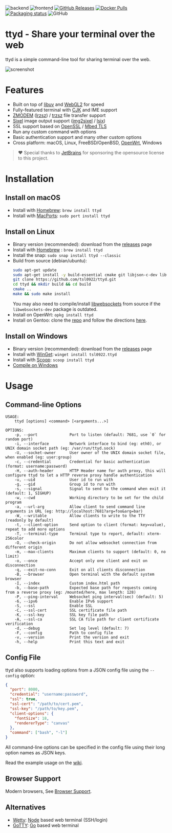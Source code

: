![backend](https://github.com/tsl0922/ttyd/workflows/backend/badge.svg)
![frontend](https://github.com/tsl0922/ttyd/workflows/frontend/badge.svg)
[![GitHub Releases](https://img.shields.io/github/downloads/tsl0922/ttyd/total)](https://github.com/tsl0922/ttyd/releases)
[![Docker Pulls](https://img.shields.io/docker/pulls/tsl0922/ttyd)](https://hub.docker.com/r/tsl0922/ttyd)
[![Packaging status](https://repology.org/badge/tiny-repos/ttyd.svg)](https://repology.org/project/ttyd/versions)
![GitHub](https://img.shields.io/github/license/tsl0922/ttyd)

# ttyd - Share your terminal over the web

ttyd is a simple command-line tool for sharing terminal over the web.

![screenshot](https://github.com/tsl0922/ttyd/raw/main/screenshot.gif)

# Features

- Built on top of [libuv](https://libuv.org) and [WebGL2](https://developer.mozilla.org/en-US/docs/Web/API/WebGL_API) for speed
- Fully-featured terminal with [CJK](https://en.wikipedia.org/wiki/CJK_characters) and IME support
- [ZMODEM](https://en.wikipedia.org/wiki/ZMODEM) ([lrzsz](https://ohse.de/uwe/software/lrzsz.html)) / [trzsz](https://trzsz.github.io) file transfer support
- [Sixel](https://en.wikipedia.org/wiki/Sixel) image output support ([img2sixel](https://saitoha.github.io/libsixel) / [lsix](https://github.com/hackerb9/lsix))
- SSL support based on [OpenSSL](https://www.openssl.org) / [Mbed TLS](https://github.com/Mbed-TLS/mbedtls)
- Run any custom command with options
- Basic authentication support and many other custom options
- Cross platform: macOS, Linux, FreeBSD/OpenBSD, [OpenWrt](https://openwrt.org), Windows

> ❤ Special thanks to [JetBrains](https://www.jetbrains.com/?from=ttyd) for sponsoring the opensource license to this project.

# Installation

## Install on macOS

- Install with [Homebrew](http://brew.sh): `brew install ttyd`
- Install with [MacPorts](https://www.macports.org): `sudo port install ttyd`

## Install on Linux

- Binary version (recommended): download from the [releases](https://github.com/tsl0922/ttyd/releases) page
- Install with [Homebrew](https://docs.brew.sh/Homebrew-on-Linux) : `brew install ttyd`
- Install the snap: `sudo snap install ttyd --classic`
- Build from source (debian/ubuntu):
    ```bash
    sudo apt-get update
    sudo apt-get install -y build-essential cmake git libjson-c-dev libwebsockets-dev
    git clone https://github.com/tsl0922/ttyd.git
    cd ttyd && mkdir build && cd build
    cmake ..
    make && sudo make install
    ```
    You may also need to compile/install [libwebsockets](https://libwebsockets.org) from source if the `libwebsockets-dev` package is outdated.
- Install on OpenWrt: `opkg install ttyd`
- Install on Gentoo: clone the [repo](https://bitbucket.org/mgpagano/ttyd/src/master) and follow the directions [here](https://wiki.gentoo.org/wiki/Custom_repository#Creating_a_local_repository).

## Install on Windows

- Binary version (recommended): download from the [releases](https://github.com/tsl0922/ttyd/releases) page
- Install with [WinGet](https://github.com/microsoft/winget-cli): `winget install tsl0922.ttyd`
- Install with [Scoop](https://scoop.sh/#/apps?q=ttyd&s=2&d=1&o=true): `scoop install ttyd`
- [Compile on Windows](https://github.com/tsl0922/ttyd/wiki/Compile-on-Windows)

# Usage

## Command-line Options

```
USAGE:
    ttyd [options] <command> [<arguments...>]

OPTIONS:
    -p, --port              Port to listen (default: 7681, use `0` for random port)
    -i, --interface         Network interface to bind (eg: eth0), or UNIX domain socket path (eg: /var/run/ttyd.sock)
    -U, --socket-owner      User owner of the UNIX domain socket file, when enabled (eg: user:group)
    -c, --credential        Credential for basic authentication (format: username:password)
    -H, --auth-header       HTTP Header name for auth proxy, this will configure ttyd to let a HTTP reverse proxy handle authentication
    -u, --uid               User id to run with
    -g, --gid               Group id to run with
    -s, --signal            Signal to send to the command when exit it (default: 1, SIGHUP)
    -w, --cwd               Working directory to be set for the child program
    -a, --url-arg           Allow client to send command line arguments in URL (eg: http://localhost:7681?arg=foo&arg=bar)
    -W, --writable          Allow clients to write to the TTY (readonly by default)
    -t, --client-option     Send option to client (format: key=value), repeat to add more options
    -T, --terminal-type     Terminal type to report, default: xterm-256color
    -O, --check-origin      Do not allow websocket connection from different origin
    -m, --max-clients       Maximum clients to support (default: 0, no limit)
    -o, --once              Accept only one client and exit on disconnection
    -q, --exit-no-conn      Exit on all clients disconnection
    -B, --browser           Open terminal with the default system browser
    -I, --index             Custom index.html path
    -b, --base-path         Expected base path for requests coming from a reverse proxy (eg: /mounted/here, max length: 128)
    -P, --ping-interval     Websocket ping interval(sec) (default: 5)
    -6, --ipv6              Enable IPv6 support
    -S, --ssl               Enable SSL
    -C, --ssl-cert          SSL certificate file path
    -K, --ssl-key           SSL key file path
    -A, --ssl-ca            SSL CA file path for client certificate verification
    -d, --debug             Set log level (default: 7)
    -F, --config            Path to config file
    -v, --version           Print the version and exit
    -h, --help              Print this text and exit
```

## Config File

ttyd also supports loading options from a JSON config file using the `--config` option:

```json
{
  "port": 8080,
  "credential": "username:password",
  "ssl": true,
  "ssl-cert": "/path/to/cert.pem",
  "ssl-key": "/path/to/key.pem",
  "client-options": {
    "fontSize": 18,
    "rendererType": "canvas"
  },
  "command": ["bash", "-l"]
}
```

All command-line options can be specified in the config file using their long option names as JSON keys.

Read the example usage on the [wiki](https://github.com/tsl0922/ttyd/wiki/Example-Usage).

## Browser Support

Modern browsers, See [Browser Support](https://github.com/xtermjs/xterm.js#browser-support).

## Alternatives

* [Wetty](https://github.com/krishnasrinivas/wetty): [Node](https://nodejs.org) based web terminal (SSH/login)
* [GoTTY](https://github.com/yudai/gotty): [Go](https://golang.org) based web terminal
